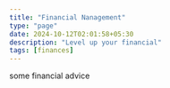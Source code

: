 ```yaml
---
title: "Financial Nanagement"
type: "page"
date: 2024-10-12T02:01:58+05:30
description: "Level up your financial"
tags: [finances]
---
```


some financial advice
